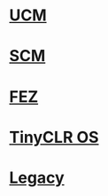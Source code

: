 # [UCM](ucm/intro.md)
# [SCM](scm/intro.md)
# [FEZ](fez/intro.md)
# [TinyCLR OS](tinyclr/intro.md)
# [Legacy](legacy/intro.md)

